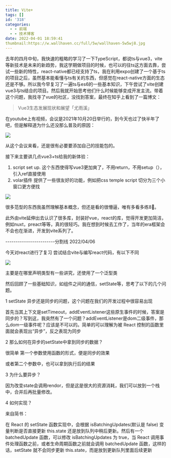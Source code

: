 ```yaml
---
title: Vite+
tags: []
id: '318'
categories:
  - - 前端
  - - 技术博客
date: 2022-04-01 18:59:41
thumbnail:https://w.wallhaven.cc/full/5w/wallhaven-5w5wj8.jpg
---
```


去年的四月中旬，我快速的粗略的学习了一下TypeScript，都说ts与vue3，vite等新技术是未来的新趋势，我这学期做项目的时候，也可以的往ts这方面去靠，尝试一些新的特性，react-native都已经支持了ts，我在利用expo创建了一个基于ts的项目之后，虽然基本能看懂与ts有关的东西，但感觉在react-native方面的生态还是不够。所以我今早复习了一遍ts与es6的一些基本知识，下午尝试了vite创建vue3与ts结合的项目。然后我就开始思考他们什么时候能够变成开发主流。带着这个问题，我找寻了vue的社区，没找到答案，最终在知乎上看到了一篇博文：

> Vue3生态发展现状和展望「尤雨溪」

在youtube上有视频，会议是2021年10月20日举行的，到今天也过了快半年了吧，但是解释道为什么还没那么普及的原因：

![](http://chang-rui.net/wp-content/uploads/2022/04/image.png)

从这个会议来看，还是很有必要要添加自己的技能包的。

接下来主要讲几点vue3+ts给我的新体验：

1.  script set up. 这个东西使得写vue3更加爽了，不用return，不用setup（），引入ref直接使用
2.  volar插件 提供了一些很友好的功能，例如把css temple script 切分为三个小窗口更方便找

![](http://chang-rui.net/wp-content/uploads/2022/04/image-2.png)

很多范型的东西我虽然理解基本概念，但还是看的很懵逼，唯有多看多练8⃣️。

此外由vite延伸出去认识了很多库，封装好vue，react的库，觉得开发更加简洁，例如nuxt，preact等等，真的很轻巧。我在想到时候去工作了，当年的era框架会不会也在渐进，开发到vite系列了。

\------------------------分割线 2022/04/06

今天对react进行了复习 尝试结合vite与编写react代码，有以下不同

![](http://chang-rui.net/wp-content/uploads/2022/04/image-3.png)

主要是在哪里声明类型有一些讲究，还使用了一个泛型类

然后回顾了一些基础知识，如组件之间的通信，setState等，思考了以下的几个问题。

1 setState 异步还是同步的问题，这个问题在我们的开发过程中很容易出现

首先当其上下文是setTimeout，addEventListener这些原生事件的时候，答案是同步的？写到这，我突然有了一个问题？addEventListener是dom二级事件，那么dom一级事件呢？应该是不可以的。简单的可以理解为被 React 控制的函数里面就会表现出“异步”，反之表现为同步

2 那么如何在异步的setState中拿到同步的数据？

很简单 第一个参数使用函数的形式，便是同步的效果

或者第二个参数中，也可以拿到执行后的结果

3 为什么要异步？

因为改变state会调用rendor，但是这是很大的资源消耗，我们可以放到一个栈中，合并后再批量修改。

4 如何实现？

来自简书：

在 React 的 setState 函数实现中，会根据 isBatchingUpdates(默认是 false) 变量判断是否直接更新 this.state 还是放到队列中稍后更新。然后有一个 batchedUpdate 函数，可以修改 isBatchingUpdates 为 true，当 React 调用事件处理函数之前，或者生命周期函数之前就会调用 batchedUpdate 函数，这样的话，setState 就不会同步更新 this.state，而是放到更新队列里面后续更新